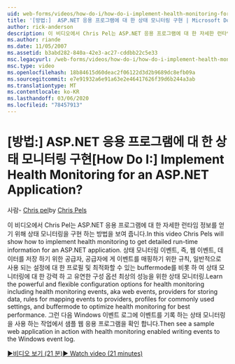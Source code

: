 ```yaml
---
uid: web-forms/videos/how-do-i/how-do-i-implement-health-monitoring-for-an-aspnet-application
title: '[방법:]  ASP.NET 응용 프로그램에 대 한 상태 모니터링 구현 | Microsoft Docs'
author: rick-anderson
description: 이 비디오에서 Chris Pel는 ASP.NET 응용 프로그램에 대 한 자세한 런타임 정보를 얻기 위해 상태 모니터링을 구현 하는 방법을 보여 줍니다. 강력한 기능 알아보기 ...
ms.author: riande
ms.date: 11/05/2007
ms.assetid: b3abd282-840a-42e3-ac27-cddbb22c5e33
msc.legacyurl: /web-forms/videos/how-do-i/how-do-i-implement-health-monitoring-for-an-aspnet-application
msc.type: video
ms.openlocfilehash: 18b84615d60deac2f06122d3d2b9689dc8efb09a
ms.sourcegitcommit: e7e91932a6e91a63e2e46417626f39d6b244a3ab
ms.translationtype: MT
ms.contentlocale: ko-KR
ms.lasthandoff: 03/06/2020
ms.locfileid: "78457913"
---
```

# <a name="how-do-i--implement-health-monitoring-for-an-aspnet-application"></a><span data-ttu-id="4c032-105">[방법:]  ASP.NET 응용 프로그램에 대 한 상태 모니터링 구현</span><span class="sxs-lookup"><span data-stu-id="4c032-105">[How Do I:]  Implement Health Monitoring for an ASP.NET Application?</span></span>

<span data-ttu-id="4c032-106">사람- [Chris pel](https://twitter.com/chrispels)</span><span class="sxs-lookup"><span data-stu-id="4c032-106">by [Chris Pels](https://twitter.com/chrispels)</span></span>

<span data-ttu-id="4c032-107">이 비디오에서 Chris Pel는 ASP.NET 응용 프로그램에 대 한 자세한 런타임 정보를 얻기 위해 상태 모니터링을 구현 하는 방법을 보여 줍니다.</span><span class="sxs-lookup"><span data-stu-id="4c032-107">In this video Chris Pels will show how to implement health monitoring to get detailed run-time information for an ASP.NET application.</span></span> <span data-ttu-id="4c032-108">상태 모니터링 이벤트, 즉, 웹 이벤트, 데이터를 저장 하기 위한 공급자, 공급자에 게 이벤트를 매핑하기 위한 규칙, 일반적으로 사용 되는 설정에 대 한 프로필 및 최적화할 수 있는 buffermode를 비롯 하 여 상태 모니터링에 대 한 강력 하 고 유연한 구성 옵션 최상의 성능을 위한 상태 모니터링.</span><span class="sxs-lookup"><span data-stu-id="4c032-108">Learn the powerful and flexible configuration options for health monitoring including health monitoring events, aka web events, providers for storing data, rules for mapping events to providers, profiles for commonly used settings, and buffermode to optimize health monitoring for best performance.</span></span> <span data-ttu-id="4c032-109">그런 다음 Windows 이벤트 로그에 이벤트를 기록 하는 상태 모니터링을 사용 하는 작업에서 샘플 웹 응용 프로그램을 확인 합니다.</span><span class="sxs-lookup"><span data-stu-id="4c032-109">Then see a sample web application in action with health monitoring enabled writing events to the Windows event log.</span></span>

[<span data-ttu-id="4c032-110">&#9654;비디오 보기 (21 분)</span><span class="sxs-lookup"><span data-stu-id="4c032-110">&#9654; Watch video (21 minutes)</span></span>](https://channel9.msdn.com/Blogs/ASP-NET-Site-Videos/how-do-i-implement-health-monitoring-for-an-aspnet-application)
